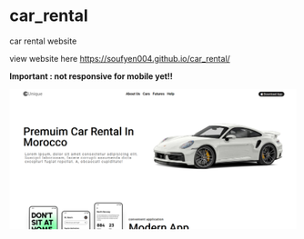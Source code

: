 # car_rental
car rental website

view website here https://soufyen004.github.io/car_rental/

<b>Important : not responsive for mobile yet!!</b>

<img src="./demo.png">



